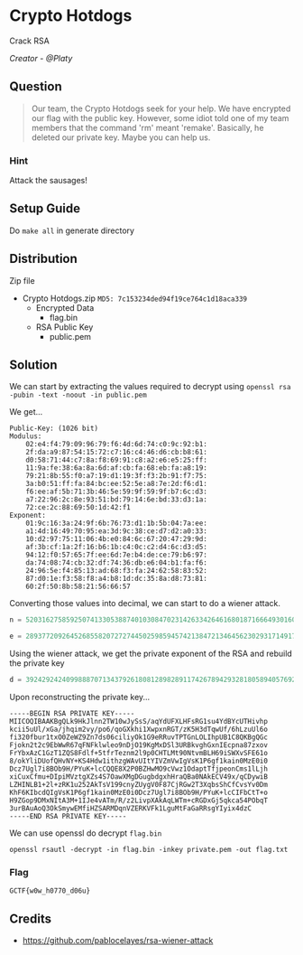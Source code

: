 # Crypto Hotdogs
Crack RSA

<i>Creator - @Platy</i>

## Question
>Our team, the Crypto Hotdogs seek for your help. We have encrypted our flag with the public key. However, some idiot told one of my team members that the command 'rm' meant 'remake'. Basically, he deleted our private key. Maybe you can help us.

### Hint
Attack the sausages!

## Setup Guide
Do `make all` in generate directory

## Distribution
Zip file
- Crypto Hotdogs.zip `MD5: 7c153234ded94f19ce764c1d18aca339`
	- Encrypted Data
		- flag.bin
	- RSA Public Key
		- public.pem

## Solution
We can start by extracting the values required to decrypt using `openssl rsa -pubin -text -noout -in public.pem`

We get...
```
Public-Key: (1026 bit)
Modulus:
    02:e4:f4:79:09:96:79:f6:4d:6d:74:c0:9c:92:b1:
    2f:da:a9:87:54:15:72:c7:16:c4:46:d6:cb:b8:61:
    d0:58:71:44:c7:8a:f8:69:91:c8:a2:e6:e5:25:ff:
    11:9a:fe:38:6a:8a:6d:af:cb:fa:68:eb:fa:a8:19:
    79:21:8b:55:f0:a7:19:d1:19:3f:f3:2b:91:f7:75:
    3a:b0:51:ff:fa:84:bc:ee:52:5e:a8:7e:2d:f6:d1:
    f6:ee:af:5b:71:3b:46:5e:59:9f:59:9f:b7:6c:d3:
    a7:22:96:2c:8e:93:51:bd:79:14:6e:bd:33:d3:1a:
    72:ce:2c:88:69:50:1d:42:f1
Exponent:
    01:9c:16:3a:24:9f:6b:76:73:d1:1b:5b:04:7a:ee:
    a1:4d:16:49:70:95:ea:3d:9c:38:ce:d7:d2:a0:33:
    10:d2:97:75:11:06:4b:e0:84:6c:67:20:47:29:9d:
    af:3b:cf:1a:2f:16:b6:1b:c4:0c:c2:d4:6c:d3:d5:
    94:12:f0:57:65:7f:ee:6d:7e:b4:de:ce:79:b6:97:
    da:74:08:74:cb:32:df:74:36:db:e6:04:b1:fa:f6:
    24:96:5e:f4:85:13:ad:68:f3:fa:24:62:58:83:52:
    87:d0:1e:f3:58:f8:a4:b8:1d:dc:35:8a:d8:73:81:
    60:2f:50:8b:58:21:56:66:57
```

Converting those values into decimal, we can start to do a wiener attack.

```python
n = 520316275859250741330538874010308470231426334264616801871666493016007086075445797890794759451875380530489987623268879730099107014063159621305525056827219606398364577634729652794493885213899754990788907349947025033432329837589065410107389462971392241914793652931421652693257772782810129645119919244088929239793

e = 289377209264526855820727274450259859457421384721346456230293171491753636443565433235762257810762808373926575624623601418638285551184729674121675920344102705343816437721078772699907379977775639117096341215590337547272320136741176642429957366626686159071767205913806341983621394108788689168359171722820606912087
```

Using the wiener attack, we get the private exponent of the RSA and rebuild the private key

```python
d = 39242924240998887071343792618081289828911742678942932818058940576925353704023
```

Upon reconstructing the private key...
```
-----BEGIN RSA PRIVATE KEY-----
MIICOQIBAAKBgQLk9HkJlnn2TW10wJySsS/aqYdUFXLHFsRG1su4YdBYcUTHivhp
kcii5uUl/xGa/jhqim2vy/po6/qoGXkhi1XwpxnRGT/zK5H3dTqwUf/6hLzuUl6o
fi320fbur1txO0ZeWZ9Zn7ds06ciliyOk1G9eRRuvTPTGnLOLIhpUB1C8QKBgQGc
Fjokn2t2c9EbWwR67qFNFklwleo9nDjO19KgMxDSl3URBkvghGxnIEcpna87zxov
FrYbxAzC1GzT1ZQS8Fdlf+5tfrTeznm2l9p0CHTLMt90NtvmBLH69iSWXvSFE61o
8/okYliDUofQHvNY+KS4Hdw1ithzgWAvUItYIVZmVwIgVsK1P6gf1kain0MzE0i0
Dcz7Ugl7i8BOb9H/PYuK+lcCQQE8X2P0BZHwMO9cVwz1OdaptTfjpeonCms1lLjh
xiCuxCfmu+DIpiMVztgXZs4S7OawXMgDGugbdgxhHraQBa0NAkECV49x/qCDywiB
LZHINLB1+2l+zRK1u252AkTsV199cnyZUygV0F87CjRGw2T3XqbsShCfCvsYv0Dm
KhF6KIbcdQIgVsK1P6gf1kain0MzE0i0Dcz7Ugl7i8BOb9H/PYuK+lcCIFbCtT+o
H9ZGop9DMxNItA3M+1IJe4vATm/R/z2LivpXAkAqLWTm+cRGDxGj5qkca54PObqT
3urBAuAoQ3OkSmywEMfiHZSARMDqnVZERKVFk1LguMtFaGaRRsgYIyix4dzC
-----END RSA PRIVATE KEY-----
```

We can use openssl do decrypt `flag.bin`

`openssl rsautl -decrypt -in flag.bin -inkey private.pem -out flag.txt`

### Flag
`GCTF{w0w_h0770_d06u}`

## Credits
- https://github.com/pablocelayes/rsa-wiener-attack
